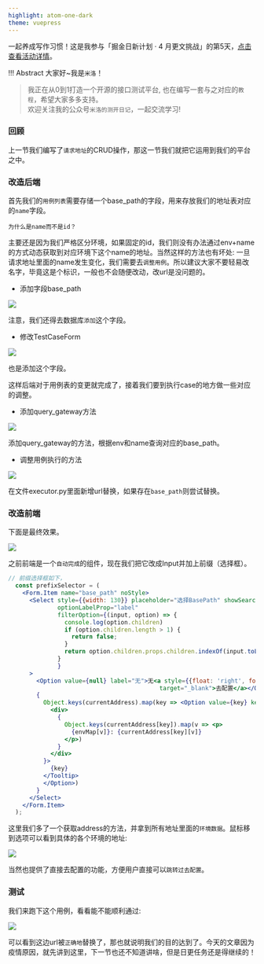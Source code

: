 ```yaml
---
highlight: atom-one-dark
theme: vuepress
---
```

一起养成写作习惯！这是我参与「掘金日新计划 · 4 月更文挑战」的第5天，[点击查看活动详情](https://juejin.cn/post/7080800226365145118 "https://juejin.cn/post/7080800226365145118")。

!!! Abstract 大家好~我是`米洛`！<br/>
> 我正在从0到1打造一个开源的接口测试平台, 也在编写一套与之对应的`教程`，希望大家多多支持。<br/>
> 欢迎关注我的公众号`米洛的测开日记`，一起交流学习! 

### 回顾

  上一节我们编写了`请求地址`的CRUD操作，那这一节我们就把它运用到我们的平台之中。
  
### 改造后端

  首先我们的`用例列表`需要存储一个base_path的字段，用来存放我们的地址表对应的`name`字段。
  
  `为什么是name而不是id？`
  
  主要还是因为我们严格区分环境，如果固定的id，我们则没有办法通过env+name的方式动态获取到对应环境下这个name的地址。当然这样的方法也有坏处: 一旦请求地址里面的name发生变化，我们需要去`调整用例`。所以建议大家不要轻易改名字，毕竟这是个标识，一般也不会随便改动，改url是没问题的。

- 添加字段base_path

![](https://files.mdnice.com/user/11504/8faffd60-8121-4aa8-ad46-fdcfe3e767a0.png)

  注意，我们还得去数据库`添加`这个字段。

- 修改TestCaseForm

![](https://files.mdnice.com/user/11504/6c3711b3-1045-46c0-8c2e-fb665e39a5b6.png)

  也是添加这个字段。
  
  这样后端对于用例表的变更就完成了，接着我们要到执行case的地方做一些对应的调整。
  
- 添加query_gateway方法

![](https://files.mdnice.com/user/11504/a2064570-103b-4740-a41e-4fc54075fa9a.png)

  添加query_gateway的方法，根据env和name查询对应的base_path。
  
- 调整用例执行的方法

![](https://files.mdnice.com/user/11504/7893a79e-d69b-4627-b06d-5230abfdf207.png)

  在文件executor.py里面新增url替换，如果存在`base_path`则尝试替换。
  
### 改造前端

  下面是最终效果。

![](https://files.mdnice.com/user/11504/bd81ee8b-681d-46dc-8ba3-e15c1d2f934f.png)

  之前前端是一个`自动完成`的组件，现在我们把它改成Input并加上前缀（选择框）。
  
```jsx
// 前缀选择框如下，
  const prefixSelector = (
    <Form.Item name="base_path" noStyle>
      <Select style={{width: 130}} placeholder="选择BasePath" showSearch allowClear
              optionLabelProp="label"
              filterOption={(input, option) => {
                console.log(option.children)
                if (option.children.length > 1) {
                  return false;
                }
                return option.children.props.children.indexOf(input.toLowerCase()) >= 0
              }
              }
      >
        <Option value={null} label="无">无<a style={{float: 'right', fontSize: 12}} href="/#/config/address"
                                           target="_blank">去配置</a></Option>
        {
          Object.keys(currentAddress).map(key => <Option value={key} key={key} label={key}><Tooltip title={
            <div>
              {
                Object.keys(currentAddress[key]).map(v => <p>
                  {envMap[v]}: {currentAddress[key][v]}
                </p>)
              }
            </div>
          }>
            {key}
          </Tooltip>
          </Option>)
        }
      </Select>
    </Form.Item>
  );
```

  这里我们多了一个获取address的方法，并拿到所有地址里面的`环境数据`。鼠标移到选项可以看到具体的各个环境的地址:
  
![](https://files.mdnice.com/user/11504/4896c179-a1d3-4ff6-861e-b722faace5a6.png)

  当然也提供了直接去配置的功能，方便用户直接可以`跳转过去配置`。
  
### 测试

  我们来跑下这个用例，看看能不能顺利通过:
  
![](https://files.mdnice.com/user/11504/6c4444de-5280-4d74-8030-3f81b359e153.png)

  可以看到这边url被`正确地`替换了，那也就说明我们的目的达到了。今天的文章因为疫情原因，就先讲到这里，下一节也还不知道讲啥，但是日更任务还是得继续的！